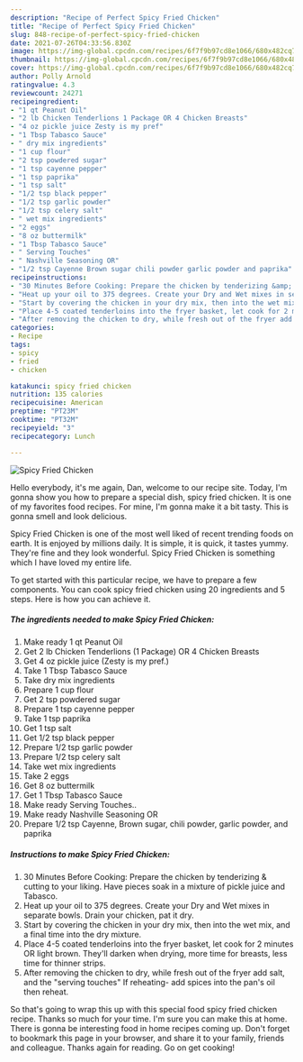 ```yaml
---
description: "Recipe of Perfect Spicy Fried Chicken"
title: "Recipe of Perfect Spicy Fried Chicken"
slug: 848-recipe-of-perfect-spicy-fried-chicken
date: 2021-07-26T04:33:56.830Z
image: https://img-global.cpcdn.com/recipes/6f7f9b97cd8e1066/680x482cq70/spicy-fried-chicken-recipe-main-photo.jpg
thumbnail: https://img-global.cpcdn.com/recipes/6f7f9b97cd8e1066/680x482cq70/spicy-fried-chicken-recipe-main-photo.jpg
cover: https://img-global.cpcdn.com/recipes/6f7f9b97cd8e1066/680x482cq70/spicy-fried-chicken-recipe-main-photo.jpg
author: Polly Arnold
ratingvalue: 4.3
reviewcount: 24271
recipeingredient:
- "1 qt Peanut Oil"
- "2 lb Chicken Tenderlions 1 Package OR 4 Chicken Breasts"
- "4 oz pickle juice Zesty is my pref"
- "1 Tbsp Tabasco Sauce"
- " dry mix ingredients"
- "1 cup flour"
- "2 tsp powdered sugar"
- "1 tsp cayenne pepper"
- "1 tsp paprika"
- "1 tsp salt"
- "1/2 tsp black pepper"
- "1/2 tsp garlic powder"
- "1/2 tsp celery salt"
- " wet mix ingredients"
- "2 eggs"
- "8 oz buttermilk"
- "1 Tbsp Tabasco Sauce"
- " Serving Touches"
- " Nashville Seasoning OR"
- "1/2 tsp Cayenne Brown sugar chili powder garlic powder and paprika"
recipeinstructions:
- "30 Minutes Before Cooking: Prepare the chicken by tenderizing &amp; cutting to your liking. Have pieces soak in a mixture of pickle juice and Tabasco."
- "Heat up your oil to 375 degrees. Create your Dry and Wet mixes in separate bowls. Drain your chicken, pat it dry."
- "Start by covering the chicken in your dry mix, then into the wet mix, and a final time into the dry mixture."
- "Place 4-5 coated tenderloins into the fryer basket, let cook for 2 minutes OR light brown. They&#39;ll darken when drying, more time for breasts, less time for thinner strips."
- "After removing the chicken to dry, while fresh out of the fryer add salt, and the &#34;serving touches&#34; If reheating- add spices into the pan&#39;s oil then reheat."
categories:
- Recipe
tags:
- spicy
- fried
- chicken

katakunci: spicy fried chicken 
nutrition: 135 calories
recipecuisine: American
preptime: "PT23M"
cooktime: "PT32M"
recipeyield: "3"
recipecategory: Lunch

---
```



![Spicy Fried Chicken](https://img-global.cpcdn.com/recipes/6f7f9b97cd8e1066/680x482cq70/spicy-fried-chicken-recipe-main-photo.jpg)

Hello everybody, it's me again, Dan, welcome to our recipe site. Today, I'm gonna show you how to prepare a special dish, spicy fried chicken. It is one of my favorites food recipes. For mine, I'm gonna make it a bit tasty. This is gonna smell and look delicious.



Spicy Fried Chicken is one of the most well liked of recent trending foods on earth. It is enjoyed by millions daily. It is simple, it is quick, it tastes yummy. They're fine and they look wonderful. Spicy Fried Chicken is something which I have loved my entire life.


To get started with this particular recipe, we have to prepare a few components. You can cook spicy fried chicken using 20 ingredients and 5 steps. Here is how you can achieve it.

<!--inarticleads1-->

##### The ingredients needed to make Spicy Fried Chicken:

1. Make ready 1 qt Peanut Oil
1. Get 2 lb Chicken Tenderlions (1 Package) OR 4 Chicken Breasts
1. Get 4 oz pickle juice (Zesty is my pref.)
1. Take 1 Tbsp Tabasco Sauce
1. Take  dry mix ingredients
1. Prepare 1 cup flour
1. Get 2 tsp powdered sugar
1. Prepare 1 tsp cayenne pepper
1. Take 1 tsp paprika
1. Get 1 tsp salt
1. Get 1/2 tsp black pepper
1. Prepare 1/2 tsp garlic powder
1. Prepare 1/2 tsp celery salt
1. Take  wet mix ingredients
1. Take 2 eggs
1. Get 8 oz buttermilk
1. Get 1 Tbsp Tabasco Sauce
1. Make ready  Serving Touches..
1. Make ready  Nashville Seasoning OR
1. Prepare 1/2 tsp Cayenne, Brown sugar, chili powder, garlic powder, and paprika




<!--inarticleads2-->

##### Instructions to make Spicy Fried Chicken:

1. 30 Minutes Before Cooking: Prepare the chicken by tenderizing &amp; cutting to your liking. Have pieces soak in a mixture of pickle juice and Tabasco.
1. Heat up your oil to 375 degrees. Create your Dry and Wet mixes in separate bowls. Drain your chicken, pat it dry.
1. Start by covering the chicken in your dry mix, then into the wet mix, and a final time into the dry mixture.
1. Place 4-5 coated tenderloins into the fryer basket, let cook for 2 minutes OR light brown. They&#39;ll darken when drying, more time for breasts, less time for thinner strips.
1. After removing the chicken to dry, while fresh out of the fryer add salt, and the &#34;serving touches&#34; If reheating- add spices into the pan&#39;s oil then reheat.




So that's going to wrap this up with this special food spicy fried chicken recipe. Thanks so much for your time. I'm sure you can make this at home. There is gonna be interesting food in home recipes coming up. Don't forget to bookmark this page in your browser, and share it to your family, friends and colleague. Thanks again for reading. Go on get cooking!
